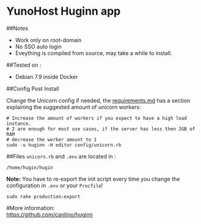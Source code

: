 # YunoHost Huginn app #

##Notes

- Work only on root-domain
- No SSO auto login
- Eveything is compiled from source, may take a while to install.

##Tested on :

 - Debian 7.9 inside Docker

##Config Post Install

Change the Unicorn config if needed, the [requirements.md](https://github.com/cantino/huginn/blob/master/doc/manual/requirements.md#unicorn-workers) has a section explaining the suggested amount of unicorn workers:

    # Increase the amount of workers if you expect to have a high load instance.
    # 2 are enough for most use cases, if the server has less then 2GB of RAM
    # decrease the worker amount to 1
    sudo -u huginn -H editor config/unicorn.rb

##Files
`unicorn.rb` and `.env` are located in :

    /home/hugin/hugin

**Note:** You have to re-export the init script every time you change the configuration in `.env` or your `Procfile`!

    sudo rake production:export


#More information:    
https://github.com/cantino/huginn
